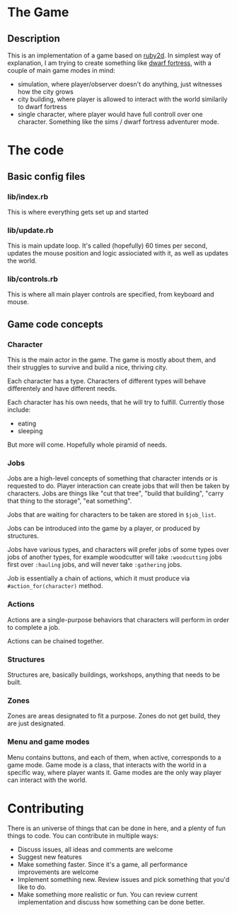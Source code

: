 # The Game
## Description

This is an implementation of a game based on [ruby2d](http://www.ruby2d.com/). In simplest way of explanation, I am trying to create something like [dwarf fortress](http://www.bay12games.com/dwarves/), with a couple of main game modes in mind:
  - simulation, where player/observer doesn't do anything, just witnesses how the city grows
  - city building, where player is allowed to interact with the world similarily to dwarf fortress
  - single character, where player would have full controll over one character. Something like the sims / dwarf fortress adventurer mode.

# The code

## Basic config files

### lib/index.rb

This is where everything gets set up and started

### lib/update.rb

This is main update loop. It's called (hopefully) 60 times per second, updates the mouse position and logic assiociated with it, as well as updates the world.

### lib/controls.rb

This is where all main player controls are specified, from keyboard and mouse.

## Game code concepts

### Character

This is the main actor in the game. The game is mostly about them, and their struggles to survive and build a nice, thriving city.

Each character has a type. Characters of different types will behave differentely and have different needs.

Each character has his own needs, that he will try to fulfill. Currently those include:

* eating
* sleeping

But more will come. Hopefully whole piramid of needs.

### Jobs

Jobs are a high-level concepts of something that character intends or is requested to do. Player interaction can create jobs that will then be taken by characters. Jobs are things like "cut that tree", "build that building", "carry that thing to the storage", "eat something".

Jobs that are waiting for characters to be taken are stored in `$job_list`.

Jobs can be introduced into the game by a player, or produced by structures.

Jobs have various types, and characters will prefer jobs of some types over jobs of another types, for example woodcutter will take `:woodcutting` jobs first over `:hauling` jobs, and will never take `:gathering` jobs.

Job is essentially a chain of actions, which it must produce via `#action_for(character)` method.

### Actions

Actions are a single-purpose behaviors that characters will perform in order to complete a job.

Actions can be chained together.

### Structures

Structures are, basically buildings, workshops, anything that needs to be built.

### Zones

Zones are areas designated to fit a purpose. Zones do not get build, they are just designated.

### Menu and game modes

Menu contains buttons, and each of them, when active, corresponds to a game mode. Game mode is a class, that interacts with the world in a specific way, where player wants it. Game modes are the only way player can interact with the world.

# Contributing

There is an universe of things that can be done in here, and a plenty of fun things to code. You can contribute in multiple ways:

* Discuss issues, all ideas and comments are welcome
* Suggest new features
* Make something faster. Since it's a game, all performance improvements are welcome
* Implement something new. Review issues and pick something that you'd like to do.
* Make something more realistic or fun. You can review current implementation and discuss how something can be done better.
